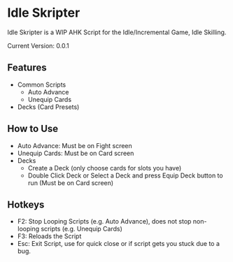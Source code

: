 # Idle Skripter

Idle Skripter is a WIP AHK Script for the Idle/Incremental Game, Idle Skilling.

Current Version: 0.0.1

## Features

- Common Scripts
	- Auto Advance
	- Unequip Cards
- Decks (Card Presets)

## How to Use
- Auto Advance: Must be on Fight screen
- Unequip Cards: Must be on Card screen
- Decks
	- Create a Deck (only choose cards for slots you have)
	- Double Click Deck or Select a Deck and press Equip Deck button to run (Must be on Card screen)
## Hotkeys
- F2: Stop Looping Scripts (e.g. Auto Advance), does not stop non-looping scripts (e.g. Unequip Cards)
- F3: Reloads the Script
- Esc: Exit Script, use for quick close or if script gets you stuck due to a bug.